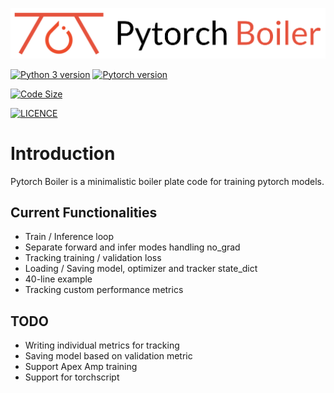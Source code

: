<p align="center">
    <img src="assets/Pytorch%20Boiler.png">
</p>

[![Python 3 version](https://img.shields.io/badge/python-%3E%3D3.6-blue)](https://www.python.org/downloads/release/python-360/)
[![Pytorch version](https://img.shields.io/badge/pytorch-%3E%3D%201.4.0-informational)](https://pytorch.org/get-started/previous-versions/)


[![Code Size](https://img.shields.io/github/languages/code-size/nmakes/pytorch_boiler)]()

[![LICENCE](https://img.shields.io/badge/licence-MIT-blueviolet)]()


# Introduction
Pytorch Boiler is a minimalistic boiler plate code for training pytorch models.


## Current Functionalities

* Train / Inference loop
* Separate forward and infer modes handling no_grad
* Tracking training / validation loss
* Loading / Saving model, optimizer and tracker state_dict
* 40-line example
* Tracking custom performance metrics


## TODO

* Writing individual metrics for tracking
* Saving model based on validation metric
* Support Apex Amp training
* Support for torchscript
